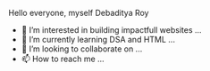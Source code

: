 Hello everyone, myself Debaditya Roy
- 👀 I’m interested in building impactfull websites ...
- 🌱 I’m currently learning DSA and HTML ...
- 💞️ I’m looking to collaborate on ...
- 📫 How to reach me ...

<!---
DebaRoy10/DebaRoy10 is a ✨ special ✨ repository because its `README.md` (this file) appears on your GitHub profile.
You can click the Preview link to take a look at your changes.
--->

